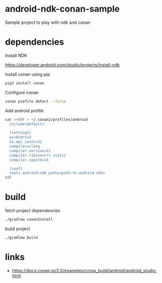 # android-ndk-conan-sample

Sample project to play with ndk and conan

# dependencies 

Install NDK 

https://developer.android.com/studio/projects/install-ndk

Install conan using pip

```bash
pip3 install conan
```

Configure conan

```bash
conan profile detect --force
```

Add android profile

```bash
cat <<EOF > ~/.conan2/profiles/android
  include(default)

  [settings]
  os=Android
  os.api_level=21
  compiler=clang
  compiler.version=12
  compiler.libcxx=c++_static
  compiler.cppstd=14

  [conf]
  tools.android:ndk_path=<path-to-android-ndk>
EOF
```

# build 

fetch project dependencies

```bash
./gradlew conanInstall
```

build project

```bash
./gradlew build
```

# links

- https://docs.conan.io/2.0/examples/cross_build/android/android_studio.html
